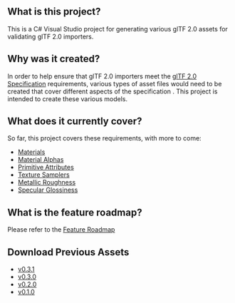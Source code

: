 ## What is this project?
This is a C# Visual Studio project for generating various glTF 2.0 assets for validating glTF 2.0 importers.

## Why was it created?
In order to help ensure that glTF 2.0 importers meet the [glTF 2.0 Specification](https://github.com/KhronosGroup/glTF/tree/master/specification/2.0) requirements, various types of asset files would need to be created that cover different aspects of the specification .  This project is intended to create these various models.

## What does it currently cover?
So far, this project covers these requirements, with more to come:
- [Materials](Output/Material/README.md)
- [Material Alphas](Output/Material_Alpha/README.md)
- [Primitive Attributes](Output/Primitive_Attribute/README.md)
- [Texture Samplers](Output/Texture_Sampler/README.md)
- [Metallic Roughness](Output/Material_MetallicRoughness/README.md)
- [Specular Glossiness](Output/Material_SpecularGlossiness/README.md)

## What is the feature roadmap?
Please refer to the [Feature Roadmap](https://github.com/bghgary/glTF-Asset-Generator/issues/63)
 
## Download Previous Assets
- [ v0.3.1 ](https://github.com/bghgary/glTF-Asset-Generator/releases/download/v0.3.1/GeneratedAssets-0.3.1.zip)
- [ v0.3.0 ](https://github.com/bghgary/glTF-Asset-Generator/releases/download/v0.3.0/GeneratedAssets-0.3.0.zip)
- [ v0.2.0 ](https://github.com/bghgary/glTF-Asset-Generator/releases/download/v0.2.0/GeneratedAssets-0.2.0.zip)
- [ v0.1.0 ](https://github.com/bghgary/glTF-Asset-Generator/releases/download/v0.1.0/GeneratedAssets-0.1.0.zip)
